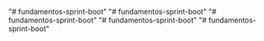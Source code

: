 "# fundamentos-sprint-boot" 
"# fundamentos-sprint-boot" 
"# fundamentos-sprint-boot" 
"# fundamentos-sprint-boot" 
"# fundamentos-sprint-boot" 
